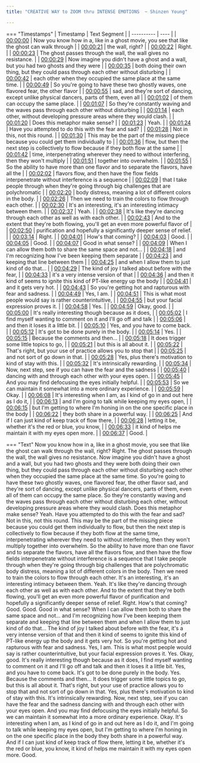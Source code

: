 ```yaml
---
title: "CREATIVE WAY to ZOOM thru INTENSE EMOTIONS  ~ Shinzen Young"

---
```

=== "Timestamps"
    | Timestamp | Text Segment |
    | ---------- | ----  |
    | [00:00:00](https://www.youtube.com/watch?v=t0myTye_QSU&t=0) |  Now you know how in a, like in a ghost movie, you see that like the ghost can walk through |
    | [00:00:21](https://www.youtube.com/watch?v=t0myTye_QSU&t=21) |  the wall, right? |
    | [00:00:22](https://www.youtube.com/watch?v=t0myTye_QSU&t=22) |  Right. |
    | [00:00:23](https://www.youtube.com/watch?v=t0myTye_QSU&t=23) |  The ghost passes through the wall, the wall gives no resistance. |
    | [00:00:29](https://www.youtube.com/watch?v=t0myTye_QSU&t=29) |  Now imagine you didn't have a ghost and a wall, but you had two ghosts and they were |
    | [00:00:35](https://www.youtube.com/watch?v=t0myTye_QSU&t=35) |  both doing their own thing, but they could pass through each other without disturbing |
    | [00:00:42](https://www.youtube.com/watch?v=t0myTye_QSU&t=42) |  each other when they occupied the same place at the same time. |
    | [00:00:49](https://www.youtube.com/watch?v=t0myTye_QSU&t=49) |  So you're going to have these two ghostly waves, one flavored fear, the other flavor |
    | [00:00:55](https://www.youtube.com/watch?v=t0myTye_QSU&t=55) |  sad, and they're sort of dancing, except unlike physical dancers, parts of them, even all |
    | [00:01:02](https://www.youtube.com/watch?v=t0myTye_QSU&t=62) |  of them can occupy the same place. |
    | [00:01:07](https://www.youtube.com/watch?v=t0myTye_QSU&t=67) |  So they're constantly waving and the waves pass through each other without disturbing |
    | [00:01:14](https://www.youtube.com/watch?v=t0myTye_QSU&t=74) |  each other, without developing pressure areas where they would clash. |
    | [00:01:20](https://www.youtube.com/watch?v=t0myTye_QSU&t=80) |  Does this metaphor make sense? |
    | [00:01:23](https://www.youtube.com/watch?v=t0myTye_QSU&t=83) |  Yeah. |
    | [00:01:24](https://www.youtube.com/watch?v=t0myTye_QSU&t=84) |  Have you attempted to do this with the fear and sad? |
    | [00:01:28](https://www.youtube.com/watch?v=t0myTye_QSU&t=88) |  Not in this, not this round. |
    | [00:01:30](https://www.youtube.com/watch?v=t0myTye_QSU&t=90) |  This may be the part of the missing piece because you could get them individually to |
    | [00:01:36](https://www.youtube.com/watch?v=t0myTye_QSU&t=96) |  flow, but then the next step is collectively to flow because if they both flow at the same |
    | [00:01:42](https://www.youtube.com/watch?v=t0myTye_QSU&t=102) |  time, interpenetrating wherever they need to without interfering, then they won't multiply |
    | [00:01:51](https://www.youtube.com/watch?v=t0myTye_QSU&t=111) |  together into overwhelm. |
    | [00:01:55](https://www.youtube.com/watch?v=t0myTye_QSU&t=115) |  So the ability to have more than one flavor and to separate the flavors, have all the |
    | [00:02:02](https://www.youtube.com/watch?v=t0myTye_QSU&t=122) |  flavors flow, and then have the flow fields interpenetrate without interference is a sequence |
    | [00:02:09](https://www.youtube.com/watch?v=t0myTye_QSU&t=129) |  that I take people through when they're going through big challenges that are polychromatic |
    | [00:02:20](https://www.youtube.com/watch?v=t0myTye_QSU&t=140) |  body distress, meaning a lot of different colors in the body. |
    | [00:02:26](https://www.youtube.com/watch?v=t0myTye_QSU&t=146) |  Then we need to train the colors to flow through each other. |
    | [00:02:30](https://www.youtube.com/watch?v=t0myTye_QSU&t=150) |  It's an interesting, it's an interesting intimacy between them. |
    | [00:02:37](https://www.youtube.com/watch?v=t0myTye_QSU&t=157) |  Yeah. |
    | [00:02:38](https://www.youtube.com/watch?v=t0myTye_QSU&t=158) |  It's like they're dancing through each other as well as with each other. |
    | [00:02:43](https://www.youtube.com/watch?v=t0myTye_QSU&t=163) |  And to the extent that they're both flowing, you'll get an even more powerful flavor of |
    | [00:02:50](https://www.youtube.com/watch?v=t0myTye_QSU&t=170) |  purification and hopefully a significantly deeper sense of relief. |
    | [00:03:14](https://www.youtube.com/watch?v=t0myTye_QSU&t=194) |  Right. |
    | [00:04:01](https://www.youtube.com/watch?v=t0myTye_QSU&t=241) |  How's that coming? |
    | [00:04:03](https://www.youtube.com/watch?v=t0myTye_QSU&t=243) |  Good. |
    | [00:04:05](https://www.youtube.com/watch?v=t0myTye_QSU&t=245) |  Good. |
    | [00:04:07](https://www.youtube.com/watch?v=t0myTye_QSU&t=247) |  Good in what sense? |
    | [00:04:09](https://www.youtube.com/watch?v=t0myTye_QSU&t=249) |  When I can allow them both to share the same space and not... |
    | [00:04:18](https://www.youtube.com/watch?v=t0myTye_QSU&t=258) |  and I'm recognizing how I've been keeping them separate |
    | [00:04:23](https://www.youtube.com/watch?v=t0myTye_QSU&t=263) |  and keeping that line between them |
    | [00:04:25](https://www.youtube.com/watch?v=t0myTye_QSU&t=265) |  and when I allow them to just kind of do that... |
    | [00:04:29](https://www.youtube.com/watch?v=t0myTye_QSU&t=269) |  The kind of joy I talked about before with the fear, |
    | [00:04:33](https://www.youtube.com/watch?v=t0myTye_QSU&t=273) |  it's a very intense version of that |
    | [00:04:36](https://www.youtube.com/watch?v=t0myTye_QSU&t=276) |  and then it kind of seems to ignite this kind of PT-like energy up the body |
    | [00:04:41](https://www.youtube.com/watch?v=t0myTye_QSU&t=281) |  and it gets very hot. |
    | [00:04:43](https://www.youtube.com/watch?v=t0myTye_QSU&t=283) |  So you're getting hot and rapturous with fear and sadness. |
    | [00:04:49](https://www.youtube.com/watch?v=t0myTye_QSU&t=289) |  Yes, I am. |
    | [00:04:51](https://www.youtube.com/watch?v=t0myTye_QSU&t=291) |  This is what most people would say is rather counterintuitive, |
    | [00:04:55](https://www.youtube.com/watch?v=t0myTye_QSU&t=295) |  but your facial expression proves it. |
    | [00:04:58](https://www.youtube.com/watch?v=t0myTye_QSU&t=298) |  Yes. |
    | [00:04:59](https://www.youtube.com/watch?v=t0myTye_QSU&t=299) |  Okay, good. |
    | [00:05:00](https://www.youtube.com/watch?v=t0myTye_QSU&t=300) |  It's really interesting though because as it does, |
    | [00:05:02](https://www.youtube.com/watch?v=t0myTye_QSU&t=302) |  I find myself wanting to comment on it and I'll go off and talk |
    | [00:05:06](https://www.youtube.com/watch?v=t0myTye_QSU&t=306) |  and then it loses it a little bit. |
    | [00:05:10](https://www.youtube.com/watch?v=t0myTye_QSU&t=310) |  Yes, and you have to come back. |
    | [00:05:12](https://www.youtube.com/watch?v=t0myTye_QSU&t=312) |  It's got to be done purely in the body. |
    | [00:05:14](https://www.youtube.com/watch?v=t0myTye_QSU&t=314) |  Yes. |
    | [00:05:15](https://www.youtube.com/watch?v=t0myTye_QSU&t=315) |  Because the comments and then... |
    | [00:05:18](https://www.youtube.com/watch?v=t0myTye_QSU&t=318) |  It does trigger some little topics to go, |
    | [00:05:21](https://www.youtube.com/watch?v=t0myTye_QSU&t=321) |  but this is all about it. |
    | [00:05:22](https://www.youtube.com/watch?v=t0myTye_QSU&t=322) |  That's right, but your use of practice allows you to stop that |
    | [00:05:25](https://www.youtube.com/watch?v=t0myTye_QSU&t=325) |  and not sort of go down in that. |
    | [00:05:28](https://www.youtube.com/watch?v=t0myTye_QSU&t=328) |  Yes, plus there's motivation to kind of stay with this. |
    | [00:05:32](https://www.youtube.com/watch?v=t0myTye_QSU&t=332) |  It's intrinsically rewarding. |
    | [00:05:34](https://www.youtube.com/watch?v=t0myTye_QSU&t=334) |  Now, next step, see if you can have the fear and the sadness |
    | [00:05:40](https://www.youtube.com/watch?v=t0myTye_QSU&t=340) |  dancing with and through each other with your eyes open. |
    | [00:05:45](https://www.youtube.com/watch?v=t0myTye_QSU&t=345) |  And you may find defocusing the eyes initially helpful. |
    | [00:05:53](https://www.youtube.com/watch?v=t0myTye_QSU&t=353) |  So we can maintain it somewhat into a more ordinary experience. |
    | [00:05:59](https://www.youtube.com/watch?v=t0myTye_QSU&t=359) |  Okay. |
    | [00:06:08](https://www.youtube.com/watch?v=t0myTye_QSU&t=368) |  It's interesting when I am, as I kind of go in and out here as I do it, |
    | [00:06:13](https://www.youtube.com/watch?v=t0myTye_QSU&t=373) |  and I'm going to talk while keeping my eyes open, |
    | [00:06:15](https://www.youtube.com/watch?v=t0myTye_QSU&t=375) |  but I'm getting to where I'm honing in on the one specific place in the body |
    | [00:06:22](https://www.youtube.com/watch?v=t0myTye_QSU&t=382) |  they both share in a powerful way. |
    | [00:06:25](https://www.youtube.com/watch?v=t0myTye_QSU&t=385) |  And if I can just kind of keep track of flow there, |
    | [00:06:28](https://www.youtube.com/watch?v=t0myTye_QSU&t=388) |  letting it be, whether it's the red or blue, you know, |
    | [00:06:33](https://www.youtube.com/watch?v=t0myTye_QSU&t=393) |  it kind of helps me maintain it with my eyes open more. |
    | [00:06:37](https://www.youtube.com/watch?v=t0myTye_QSU&t=397) |  Good. |

=== "Text"
     Now you know how in a, like in a ghost movie, you see that like the ghost can walk through the wall, right? Right. The ghost passes through the wall, the wall gives no resistance. Now imagine you didn't have a ghost and a wall, but you had two ghosts and they were both doing their own thing, but they could pass through each other without disturbing each other when they occupied the same place at the same time. So you're going to have these two ghostly waves, one flavored fear, the other flavor sad, and they're sort of dancing, except unlike physical dancers, parts of them, even all of them can occupy the same place. So they're constantly waving and the waves pass through each other without disturbing each other, without developing pressure areas where they would clash. Does this metaphor make sense? Yeah. Have you attempted to do this with the fear and sad? Not in this, not this round. This may be the part of the missing piece because you could get them individually to flow, but then the next step is collectively to flow because if they both flow at the same time, interpenetrating wherever they need to without interfering, then they won't multiply together into overwhelm. So the ability to have more than one flavor and to separate the flavors, have all the flavors flow, and then have the flow fields interpenetrate without interference is a sequence that I take people through when they're going through big challenges that are polychromatic body distress, meaning a lot of different colors in the body. Then we need to train the colors to flow through each other. It's an interesting, it's an interesting intimacy between them. Yeah. It's like they're dancing through each other as well as with each other. And to the extent that they're both flowing, you'll get an even more powerful flavor of purification and hopefully a significantly deeper sense of relief. Right. How's that coming? Good. Good. Good in what sense? When I can allow them both to share the same space and not... and I'm recognizing how I've been keeping them separate and keeping that line between them and when I allow them to just kind of do that... The kind of joy I talked about before with the fear, it's a very intense version of that and then it kind of seems to ignite this kind of PT-like energy up the body and it gets very hot. So you're getting hot and rapturous with fear and sadness. Yes, I am. This is what most people would say is rather counterintuitive, but your facial expression proves it. Yes. Okay, good. It's really interesting though because as it does, I find myself wanting to comment on it and I'll go off and talk and then it loses it a little bit. Yes, and you have to come back. It's got to be done purely in the body. Yes. Because the comments and then... It does trigger some little topics to go, but this is all about it. That's right, but your use of practice allows you to stop that and not sort of go down in that. Yes, plus there's motivation to kind of stay with this. It's intrinsically rewarding. Now, next step, see if you can have the fear and the sadness dancing with and through each other with your eyes open. And you may find defocusing the eyes initially helpful. So we can maintain it somewhat into a more ordinary experience. Okay. It's interesting when I am, as I kind of go in and out here as I do it, and I'm going to talk while keeping my eyes open, but I'm getting to where I'm honing in on the one specific place in the body they both share in a powerful way. And if I can just kind of keep track of flow there, letting it be, whether it's the red or blue, you know, it kind of helps me maintain it with my eyes open more. Good.